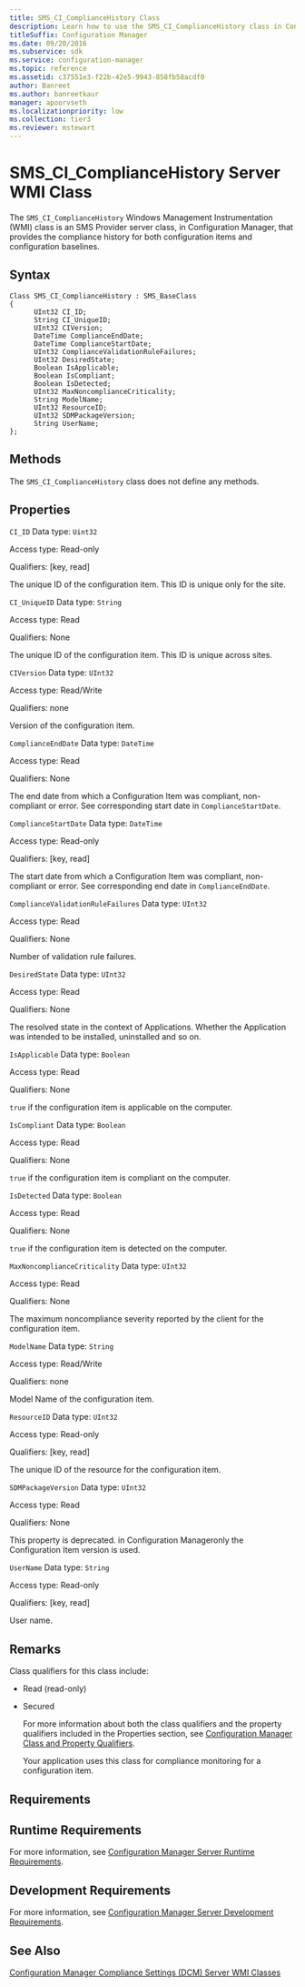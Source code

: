 ```yaml
---
title: SMS_CI_ComplianceHistory Class
description: Learn how to use the SMS_CI_ComplianceHistory class in Configuration Manager to get the compliance history for both configuration items and configuration baselines.
titleSuffix: Configuration Manager
ms.date: 09/20/2016
ms.subservice: sdk
ms.service: configuration-manager
ms.topic: reference
ms.assetid: c37551e3-f22b-42e5-9943-858fb58acdf0
author: Banreet
ms.author: banreetkaur
manager: apoorvseth
ms.localizationpriority: low
ms.collection: tier3
ms.reviewer: mstewart
---
```

# SMS_CI_ComplianceHistory Server WMI Class
The `SMS_CI_ComplianceHistory` Windows Management Instrumentation (WMI) class is an SMS Provider server class, in Configuration Manager, that provides the compliance history for both configuration items and configuration baselines.

## Syntax

```
Class SMS_CI_ComplianceHistory : SMS_BaseClass
{
      UInt32 CI_ID;
      String CI_UniqueID;
      UInt32 CIVersion;
      DateTime ComplianceEndDate;
      DateTime ComplianceStartDate;
      UInt32 ComplianceValidationRuleFailures;
      UInt32 DesiredState;
      Boolean IsApplicable;
      Boolean IsCompliant;
      Boolean IsDetected;
      UInt32 MaxNoncomplianceCriticality;
      String ModelName;
      UInt32 ResourceID;
      UInt32 SDMPackageVersion;
      String UserName;
};
```

## Methods
 The `SMS_CI_ComplianceHistory` class does not define any methods.

## Properties
 `CI_ID`
 Data type: `Uint32`

 Access type: Read-only

 Qualifiers: [key, read]

 The unique ID of the configuration item. This ID is unique only for the site.

 `CI_UniqueID`
 Data type: `String`

 Access type: Read

 Qualifiers: None

 The unique ID of the configuration item. This ID is unique across sites.

 `CIVersion`
 Data type: `UInt32`

 Access type: Read/Write

 Qualifiers: none

 Version of the configuration item.

 `ComplianceEndDate`
 Data type: `DateTime`

 Access type: Read

 Qualifiers: None

 The end date from which a Configuration Item was compliant, non-compliant or error. See corresponding start date in `ComplianceStartDate`.

 `ComplianceStartDate`
 Data type: `DateTime`

 Access type: Read-only

 Qualifiers: [key, read]

 The start date from which a Configuration Item was compliant, non-compliant or error. See corresponding end date in `ComplianceEndDate`.

 `ComplianceValidationRuleFailures`
 Data type: `UInt32`

 Access type: Read

 Qualifiers: None

 Number of validation rule failures.

 `DesiredState`
 Data type: `UInt32`

 Access type: Read

 Qualifiers: None

 The resolved state in the context of Applications. Whether the Application was intended to be installed, uninstalled and so on.

 `IsApplicable`
 Data type: `Boolean`

 Access type: Read

 Qualifiers: None

 `true` if the configuration item is applicable on the computer.

 `IsCompliant`
 Data type: `Boolean`

 Access type: Read

 Qualifiers: None

 `true` if the configuration item is compliant on the computer.

 `IsDetected`
 Data type: `Boolean`

 Access type: Read

 Qualifiers: None

 `true` if the configuration item is detected on the computer.

 `MaxNoncomplianceCriticality`
 Data type: `UInt32`

 Access type: Read

 Qualifiers: None

 The maximum noncompliance severity reported by the client for the configuration item.

 `ModelName`
 Data type: `String`

 Access type: Read/Write

 Qualifiers: none

 Model Name of the configuration item.

 `ResourceID`
 Data type: `UInt32`

 Access type: Read-only

 Qualifiers: [key, read]

 The unique ID of the resource for the configuration item.

 `SDMPackageVersion`
 Data type: `UInt32`

 Access type: Read

 Qualifiers: None

 This property is deprecated. in Configuration Manageronly the Configuration Item version is used.

 `UserName`
 Data type: `String`

 Access type: Read-only

 Qualifiers: [key, read]

 User name.

## Remarks
 Class qualifiers for this class include:

- Read (read-only)

- Secured

  For more information about both the class qualifiers and the property qualifiers included in the Properties section, see [Configuration Manager Class and Property Qualifiers](../../../develop/reference/misc/class-and-property-qualifiers.md).

  Your application uses this class for compliance monitoring for a configuration item.

## Requirements

## Runtime Requirements
 For more information, see [Configuration Manager Server Runtime Requirements](../../../develop/core/reqs/server-runtime-requirements.md).

## Development Requirements
 For more information, see [Configuration Manager Server Development Requirements](../../../develop/core/reqs/server-development-requirements.md).

## See Also
 [Configuration Manager Compliance Settings (DCM) Server WMI Classes](../../../develop/reference/compliance/compliance-settings-dcm-server-wmi-classes.md)
